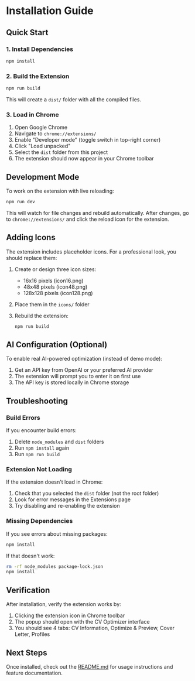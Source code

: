 # Installation Guide

## Quick Start

### 1. Install Dependencies

```bash
npm install
```

### 2. Build the Extension

```bash
npm run build
```

This will create a `dist/` folder with all the compiled files.

### 3. Load in Chrome

1. Open Google Chrome
2. Navigate to `chrome://extensions/`
3. Enable "Developer mode" (toggle switch in top-right corner)
4. Click "Load unpacked"
5. Select the `dist` folder from this project
6. The extension should now appear in your Chrome toolbar

## Development Mode

To work on the extension with live reloading:

```bash
npm run dev
```

This will watch for file changes and rebuild automatically. After changes, go to `chrome://extensions/` and click the reload icon for the extension.

## Adding Icons

The extension includes placeholder icons. For a professional look, you should replace them:

1. Create or design three icon sizes:
   - 16x16 pixels (icon16.png)
   - 48x48 pixels (icon48.png)
   - 128x128 pixels (icon128.png)

2. Place them in the `icons/` folder

3. Rebuild the extension:
   ```bash
   npm run build
   ```

## AI Configuration (Optional)

To enable real AI-powered optimization (instead of demo mode):

1. Get an API key from OpenAI or your preferred AI provider
2. The extension will prompt you to enter it on first use
3. The API key is stored locally in Chrome storage

## Troubleshooting

### Build Errors

If you encounter build errors:

1. Delete `node_modules` and `dist` folders
2. Run `npm install` again
3. Run `npm run build`

### Extension Not Loading

If the extension doesn't load in Chrome:

1. Check that you selected the `dist` folder (not the root folder)
2. Look for error messages in the Extensions page
3. Try disabling and re-enabling the extension

### Missing Dependencies

If you see errors about missing packages:

```bash
npm install
```

If that doesn't work:

```bash
rm -rf node_modules package-lock.json
npm install
```

## Verification

After installation, verify the extension works by:

1. Clicking the extension icon in Chrome toolbar
2. The popup should open with the CV Optimizer interface
3. You should see 4 tabs: CV Information, Optimize & Preview, Cover Letter, Profiles

## Next Steps

Once installed, check out the [README.md](README.md) for usage instructions and feature documentation.
